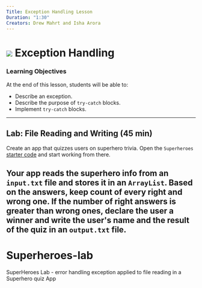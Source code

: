 ```yaml
---
Title: Exception Handling Lesson
Duration: "1:30"
Creators: Drew Mahrt and Isha Arora
---
```


# ![](https://ga-dash.s3.amazonaws.com/production/assets/logo-9f88ae6c9c3871690e33280fcf557f33.png) Exception Handling


### Learning Objectives

At the end of this lesson, students will be able to:
- Describe an exception.
- Describe the purpose of `try-catch` blocks.
- Implement `try-catch` blocks.

---

## Lab: File Reading and Writing (45 min)

Create an app that quizzes users on superhero trivia. Open the `Superheroes` [starter code](https://git.generalassemb.ly/GA-Cognizant/foundational-java/tree/master/java-basics/exception-handling-lesson/starter-code/Superheroes) and start working from there.

Your app reads the superhero info from an `input.txt` file and stores it in an `ArrayList`. Based on the answers, keep count of every right and wrong one. If the number of right answers is greater than wrong ones, declare the user a winner and write the user's name and the result of the quiz in an `output.txt` file.
---
# Superheroes-lab
SuperHeroes Lab - error handling exception applied to file reading in a Superhero quiz App
